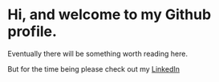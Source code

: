 # Hi, and welcome to my Github profile.

Eventually there will be something worth reading here.

But for the time being please check out my [LinkedIn](https://www.linkedin.com/in/kwehmeyer/)
